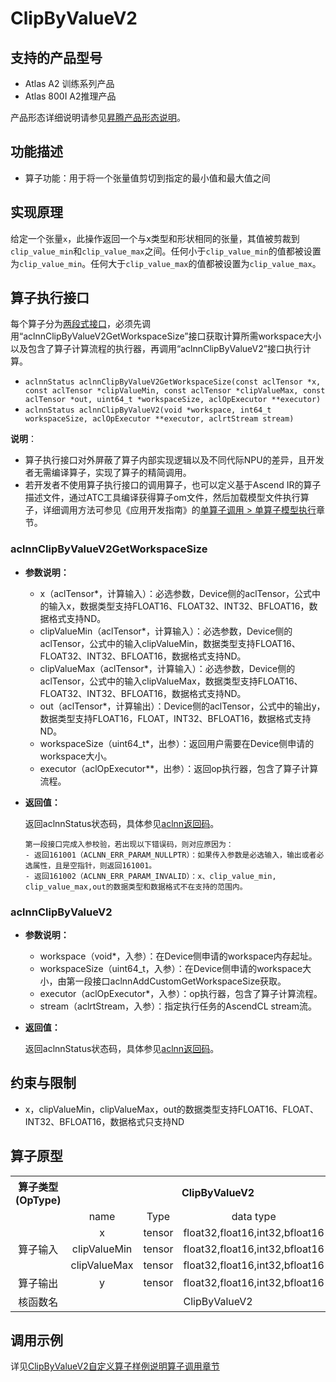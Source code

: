 # ClipByValueV2

## 支持的产品型号

- Atlas A2 训练系列产品
- Atlas 800I A2推理产品

产品形态详细说明请参见[昇腾产品形态说明](https://www.hiascend.com/document/redirect/CannCommunityProductForm)。

## 功能描述

- 算子功能：用于将一个张量值剪切到指定的最小值和最大值之间

## 实现原理

给定一个张量`x`，此操作返回一个与x类型和形状相同的张量，其值被剪裁到`clip_value_min`和`clip_value_max`之间。任何小于`clip_value_min`的值都被设置为`clip_value_min`。任何大于`clip_value_max`的值都被设置为`clip_value_max`。

## 算子执行接口

每个算子分为[两段式接口](common/两段式接口.md)，必须先调用“aclnnClipByValueV2GetWorkspaceSize”接口获取计算所需workspace大小以及包含了算子计算流程的执行器，再调用“aclnnClipByValueV2”接口执行计算。

* `aclnnStatus aclnnClipByValueV2GetWorkspaceSize(const aclTensor *x, const aclTensor *clipValueMin, const aclTensor *clipValueMax, const aclTensor *out, uint64_t *workspaceSize, aclOpExecutor **executor)`
* `aclnnStatus aclnnClipByValueV2(void *workspace, int64_t workspaceSize, aclOpExecutor **executor, aclrtStream stream)`

**说明**：

- 算子执行接口对外屏蔽了算子内部实现逻辑以及不同代际NPU的差异，且开发者无需编译算子，实现了算子的精简调用。
- 若开发者不使用算子执行接口的调用算子，也可以定义基于Ascend IR的算子描述文件，通过ATC工具编译获得算子om文件，然后加载模型文件执行算子，详细调用方法可参见《应用开发指南》的[单算子调用 > 单算子模型执行](https://hiascend.com/document/redirect/CannCommunityCppOpcall)章节。

### aclnnClipByValueV2GetWorkspaceSize

- **参数说明：**
  
  - x（aclTensor\*，计算输入）：必选参数，Device侧的aclTensor，公式中的输入x，数据类型支持FLOAT16、FLOAT32、INT32、BFLOAT16，数据格式支持ND。
  - clipValueMin（aclTensor\*，计算输入）：必选参数，Device侧的aclTensor，公式中的输入clipValueMin，数据类型支持FLOAT16、FLOAT32、INT32、BFLOAT16，数据格式支持ND。
  - clipValueMax（aclTensor\*，计算输入）：必选参数，Device侧的aclTensor，公式中的输入clipValueMax，数据类型支持FLOAT16、FLOAT32、INT32、BFLOAT16，数据格式支持ND。
  - out（aclTensor\*，计算输出）：Device侧的aclTensor，公式中的输出y，数据类型支持FLOAT16，FLOAT，INT32、BFLOAT16，数据格式支持ND。
  - workspaceSize（uint64\_t\*，出参）：返回用户需要在Device侧申请的workspace大小。
  - executor（aclOpExecutor\*\*，出参）：返回op执行器，包含了算子计算流程。
- **返回值：**
  
  返回aclnnStatus状态码，具体参见[aclnn返回码](https://www.hiascend.com/document/detail/zh/CANNCommunityEdition/800alpha003/apiref/aolapi/context/common/aclnn%E8%BF%94%E5%9B%9E%E7%A0%81_fuse.md)。
  
  ```
  第一段接口完成入参校验，若出现以下错误码，则对应原因为：
  - 返回161001（ACLNN_ERR_PARAM_NULLPTR）：如果传入参数是必选输入，输出或者必选属性，且是空指针，则返回161001。
  - 返回161002（ACLNN_ERR_PARAM_INVALID）：x、clip_value_min, clip_value_max,out的数据类型和数据格式不在支持的范围内。
  ```

### aclnnClipByValueV2

- **参数说明：**
  
  - workspace（void\*，入参）：在Device侧申请的workspace内存起址。
  - workspaceSize（uint64\_t，入参）：在Device侧申请的workspace大小，由第一段接口aclnnAddCustomGetWorkspaceSize获取。
  - executor（aclOpExecutor\*，入参）：op执行器，包含了算子计算流程。
  - stream（aclrtStream，入参）：指定执行任务的AscendCL stream流。
- **返回值：**
  
  返回aclnnStatus状态码，具体参见[aclnn返回码](https://www.hiascend.com/document/detail/zh/CANNCommunityEdition/800alpha003/apiref/aolapi/context/common/aclnn%E8%BF%94%E5%9B%9E%E7%A0%81_fuse.md)。

## 约束与限制

- x，clipValueMin，clipValueMax，out的数据类型支持FLOAT16、FLOAT、INT32、BFLOAT16，数据格式只支持ND

## 算子原型

<table>
<tr><th align="center">算子类型(OpType)</th><th colspan="4" align="center">ClipByValueV2</th></tr> 
<tr><td align="center"> </td><td align="center">name</td><td align="center">Type</td><td align="center">data type</td><td align="center">format</td></tr>
<tr><td rowspan="4" align="center">算子输入</td>
<tr><td align="center">x</td><td align="center">tensor</td><td align="center">float32,float16,int32,bfloat16</td><td align="center">ND</td></tr>  
<tr><td align="center">clipValueMin</td><td align="center">tensor</td><td align="center">float32,float16,int32,bfloat16</td><td align="center">ND</td></tr> 
<tr><td align="center">clipValueMax</td><td align="center">tensor</td><td align="center">float32,float16,int32,bfloat16</td><td align="center">ND</td></tr>
<tr><td rowspan="1" align="center">算子输出</td>
<td align="center">y</td><td align="center">tensor</td><td align="center">float32,float16,int32,bfloat16</td><td align="center">ND</td></tr>  
<tr><td rowspan="1" align="center">核函数名</td><td colspan="4" align="center">ClipByValueV2</td></tr>  
</table>

## 调用示例

详见[ClipByValueV2自定义算子样例说明算子调用章节](../README.md#算子调用)
